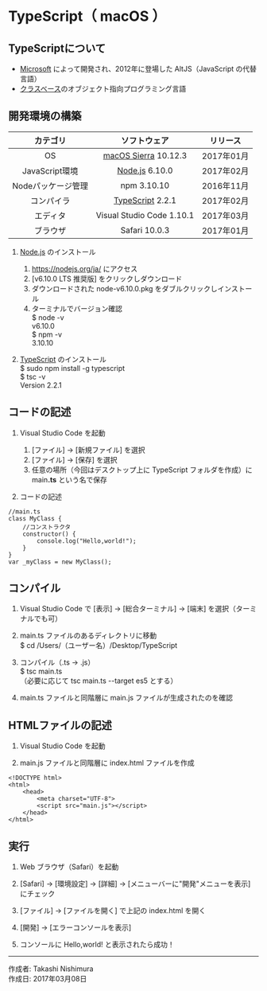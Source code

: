 # TypeScript（ macOS ）

## TypeScriptについて

* [Microsoft](https://github.com/Microsoft/TypeScript) によって開発され、2012年に登場した AltJS（JavaScript の代替言語）
* [クラスベース](http://bit.ly/2lBXgbE)のオブジェクト指向プログラミング言語

## 開発環境の構築

|カテゴリ|ソフトウェア|リリース|
|:--:|:--:|:--:|
|OS|[macOS Sierra](https://ja.wikipedia.org/wiki/MacOS_Sierra) 10.12.3|2017年01月|
|JavaScript環境|[Node.js](https://nodejs.org/ja/) 6.10.0|2017年02月|
|Nodeパッケージ管理|npm 3.10.10|2016年11月|
|コンパイラ|[TypeScript](https://www.typescriptlang.org/index.html) 2.2.1|2017年02月|
|エディタ|Visual Studio Code 1.10.1|2017年03月|
|ブラウザ|Safari 10.0.3|2017年01月|

1. [Node.js](https://nodejs.org/ja/) のインストール  
    1. https://nodejs.org/ja/ にアクセス
    1. [v6.10.0 LTS 推奨版] をクリックしダウンロード
    1. ダウンロードされた node-v6.10.0.pkg をダブルクリックしインストール
    1. ターミナルでバージョン確認  
    $ node -v  
    v6.10.0    
    $ npm -v  
    3.10.10  

1. [TypeScript](https://www.typescriptlang.org/index.html) のインストール  
    $ sudo npm install -g typescript  
    $ tsc -v  
    Version 2.2.1

## コードの記述

1. Visual Studio Code を起動
    1. [ファイル] → [新規ファイル] を選択
    1. [ファイル] → [保存] を選択
    1. 任意の場所（今回はデスクトップ上に TypeScript フォルダを作成）に main<b>.ts</b> という名で保存

1. コードの記述
```
//main.ts
class MyClass {
    //コンストラクタ
    constructor() {
        console.log("Hello,world!");
    }
}
var _myClass = new MyClass();
```

## コンパイル

1. Visual Studio Code で [表示] → [総合ターミナル] → [端末] を選択（ターミナルでも可）

1. main.ts ファイルのあるディレクトリに移動  
$ cd /Users/（ユーザー名）/Desktop/TypeScript

1. コンパイル（.ts → .js）  
$ tsc main.ts  
（必要に応じて tsc main.ts --target es5 とする）

1. main.ts ファイルと同階層に main.js ファイルが生成されたのを確認

## HTMLファイルの記述

1. Visual Studio Code を起動

1. main.js ファイルと同階層に index.html ファイルを作成

```
<!DOCTYPE html>
<html>
    <head>
        <meta charset="UTF-8">
        <script src="main.js"></script>
    </head>
</html>
```

## 実行

1. Web ブラウザ（Safari）を起動

1. [Safari] → [環境設定] → [詳細] → [メニューバーに"開発"メニューを表示] にチェック

1. [ファイル] → [ファイルを開く] で上記の index.html を開く

1. [開発] → [エラーコンソールを表示]

1. コンソールに Hello,world! と表示されたら成功！

***
作成者: Takashi Nishimura  
作成日: 2017年03月08日